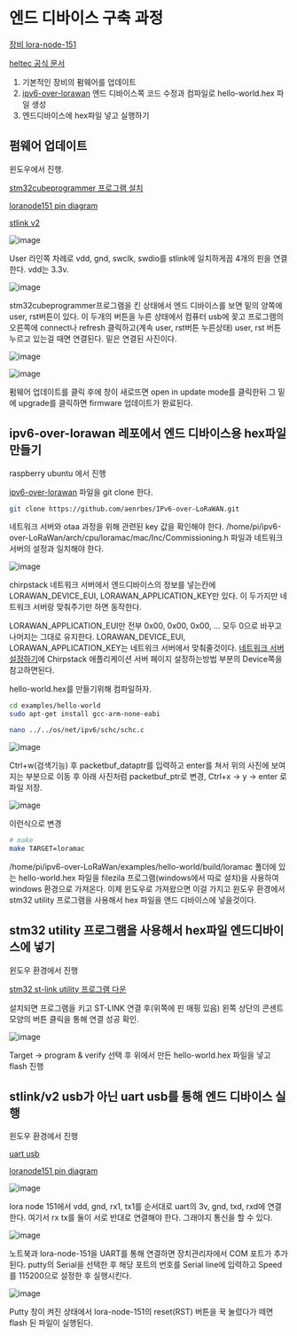# 엔드 디바이스 구축 과정

[장비 lora-node-151](https://heltec.org/project/lora-node-151/)

[heltec 공식 문서](https://heltec-automation-docs.readthedocs.io/en/latest/stm32/lora_node_151/index.html)

1. 기본적인 장비의 펌웨어를 업데이트
2. [ipv6-over-lorawan](https://github.com/aenrbes/IPv6-over-LoRaWAN) 엔드 디바이스쪽 코드 수정과 컴파일로 hello-world.hex 파일 생성
3. 엔드디바이스에 hex파일 넣고 실행하기

## 펌웨어 업데이트

윈도우에서 진행. 

[stm32cubeprogrammer 프로그램 설치](../assets/downloads/stm32cubeprogrammer.zip)

[loranode151 pin diagram](https://resource.heltec.cn/download/LoRa_Node_151/LoRa_Node_151_Pinout_Diagram.pdf)

[stlink v2](https://smartstore.naver.com/makerspace/products/4624374784?NaPm=ct%3Dkqai6jq0%7Cci%3D493b4e60bcf3be5c743d6d3c21de02e270283501%7Ctr%3Dsls%7Csn%3D525290%7Chk%3Db3f4ed18121d6eb568c894fe9c39d89915ddd06e)

![image](../assets/images/stlinkpin.png)

User 라인쪽 차례로 vdd, gnd, swclk, swdio를 stlink에 일치하게끔 4개의 핀을 연결한다. vdd는 3.3v.

![image](../assets/images/cubeprogrammer.png)

stm32cubeprogrammer프로그램을 킨 상태에서 엔드 디바이스를 보면 밑의 양쪽에 user, rst버튼이 있다. 이 두개의 버튼을 누른 상태에서 컴퓨터 usb에 꽂고 프로그램의 오른쪽에 connect나 refresh 클릭하고(계속 user, rst버튼 누른상태) user, rst 버튼 누르고 있는걸 때면 연결된다. 밑은 연결된 사진이다.

![image](../assets/images/cubecomplete.png)

![image](../assets/images/firmwareupdate.png)

펌웨어 업데이트를 클릭 후에 창이 새로뜨면 open in update mode를 클릭한뒤 그 밑에 upgrade를 클릭하면 firmware 업데이트가 완료된다. 

## ipv6-over-lorawan 레포에서 엔드 디바이스용 hex파일 만들기

raspberry ubuntu 에서 진행

[ipv6-over-lorawan](https://github.com/aenrbes/IPv6-over-LoRaWAN) 파일을 git clone 한다. 

```bash
git clone https://github.com/aenrbes/IPv6-over-LoRaWAN.git
```

네트워크 서버와 otaa 과정을 위해 관련된 key 값을 확인해야 한다. /home/pi/ipv6-over-LoRaWan/arch/cpu/loramac/mac/Inc/Commissioning.h 파일과 네트워크서버의 설정과 일치해야 한다. 

![image](../assets/images/commissioning.png)

chirpstack 네트워크 서버에서 엔드디바이스의 정보를 넣는칸에 LORAWAN_DEVICE_EUI, LORAWAN_APPLICATION_KEY만 있다. 이 두가지만 네트워크 서버랑 맞춰주기만 하면 동작한다. 

LORAWAN_APPLICATION_EUI만 전부 0x00, 0x00, 0x00, ... 모두 0으로 바꾸고 나머지는 그대로 유지한다. LORAWAN_DEVICE_EUI, LORAWAN_APPLICATION_KEY는 네트워크 서버에서 맞춰줄것이다. [네트워크 서버 설정하기](./lorawan_chirpstack.md)에 Chirpstack 애플리케이션 서버 페이지 설정하는방법 부분의 Device쪽을 참고하면된다. 

hello-world.hex를 만들기위해 컴파일하자. 

```bash
cd examples/hello-world
sudo apt-get install gcc-arm-none-eabi
```

```bash
nano ../../os/net/ipv6/schc/schc.c
```

![image](../assets/images/schcbefore.png)

Ctrl+w(검색기능) 후 packetbuf_dataptr를 입력하고 enter를 쳐서 위의 사진에 보여지는 부분으로 이동 후 아래 사진처럼 packetbuf_ptr로 변경, Ctrl+x -> y -> enter 로 파일 저장.

![image](../assets/images/schcafter.png)

이런식으로 변경

```bash
# make 
make TARGET=loramac
```

/home/pi/ipv6-over-LoRaWan/examples/hello-world/build/loramac 폴더에 있는 hello-world.hex 파일을 filezila 프로그램(windows에서 따로 설치)을 사용하여 windows 환경으로 가져온다. 이제 윈도우로 가져왔으면 이걸 가지고 윈도우 환경에서 stm32 utility 프로그램을 사용해서 hex 파일을 앤드 디바이스에 넣을것이다. 

## stm32 utility 프로그램을 사용해서 hex파일 엔드디바이스에 넣기

윈도우 환경에서 진행

[stm32 st-link utility 프로그램 다운](../assets/downloads/stm32st-linkutility.zip)

설치되면 프로그램을 키고 ST-LINK 연결 후(위쪽에 핀 매핑 있음) 왼쪽 상단의 콘센트 모양의 버튼 클릭을 통해 연결 성공 확인. 

![image](../assets/images/stm32utility.png)

Target -> program & verify 선택 후 위에서 만든 hello-world.hex 파일을 넣고 flash 진행

## stlink/v2 usb가 아닌 uart usb를 통해 엔드 디바이스 실행

윈도우 환경에서 진행

[uart usb](http://www.mechasolution.com/shop/goods/goods_view.php?inflow=naverCheckout&goodsno=539777&NaPm=ct%3Dkqal7hxs%7Cci%3Dcheckout%7Ctr%3Dppc%7Ctrx%3D%7Chk%3Da3969765b3c1b6025f22ac204dac03d0cb4f81a4)

[loranode151 pin diagram](https://resource.heltec.cn/download/LoRa_Node_151/LoRa_Node_151_Pinout_Diagram.pdf)


![image](../assets/images/uart.png)

lora node 151에서 vdd, gnd, rx1, tx1를 순서대로 uart의 3v, gnd, txd, rxd에 연결한다. 여기서 rx tx를 둘이 서로 반대로 연결해야 한다. 그래야지 통신을 할 수 있다. 

![image](../assets/images/comport.png)

노트북과 lora-node-151을 UART를 통해 연결하면 장치관리자에서 COM 포트가 추가된다. putty의 Serial을 선택한 후 해당 포트의 번호를 Serial line에 입력하고 Speed를 115200으로 설정한 후 실행시킨다.

![image](../assets/images/serialputty.png)

Putty 창이 켜진 상태에서 lora-node-151의 reset(RST) 버튼을 꾹 눌렀다가 떼면 flash 된 파일이 실행된다.
